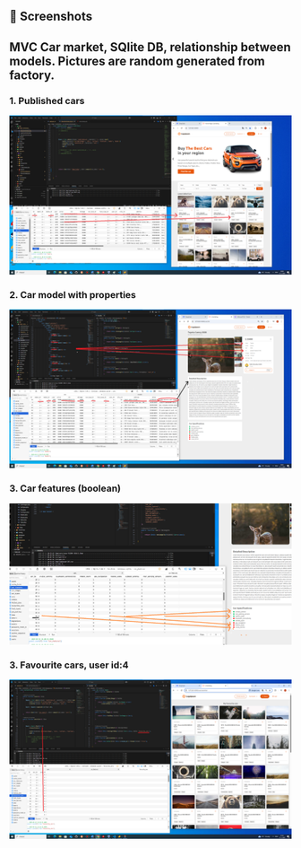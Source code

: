 ## 📸 Screenshots
<h2>MVC Car market, SQlite DB, relationship between models. Pictures are random generated from factory. </h2>
<h3>1. Published cars</h3>
<img src="published_cars.png" alt="" width="800">

<h3>2. Car model with properties</h3>
<img src="car_model.png" alt="" width="800">

<h3>3. Car features (boolean)</h3>
<img src="car_features.png" alt="" width="800">

<h3>3. Favourite cars, user id:4</h3>
<img src="favourite_cars.png" alt="" width="800">
